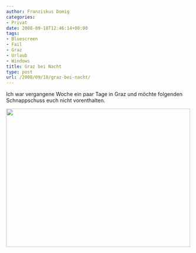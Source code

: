 ```yaml
---
author: Franziskus Domig
categories:
- Privat
date: 2008-09-18T12:46:14+00:00
tags:
- Bluescreen
- Fail
- Graz
- Urlaub
- Windows
title: Graz bei Nacht
type: post
url: /2008/09/18/graz-bei-nacht/
---
```


Ich war vergangene Woche ein paar Tage in Graz und möchte folgenden Schnappschuss euch nicht vorenthalten.

[<img class="alignnone size-full wp-image-132" title="graz_at_night" src="/uploads/2008/09/cimg2749.jpg" alt="" width="500" height="375" srcset="/uploads/2008/09/cimg2749.jpg 500w, /uploads/2008/09/cimg2749-466x350.jpg 466w" sizes="(max-width: 500px) 100vw, 500px" />][1]

 [1]: /uploads/2008/09/cimg2749.jpg
